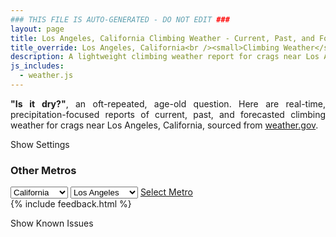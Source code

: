 ```yaml
---
### THIS FILE IS AUTO-GENERATED - DO NOT EDIT ###
layout: page
title: Los Angeles, California Climbing Weather - Current, Past, and Forecasted Report
title_override: Los Angeles, California<br /><small>Climbing Weather</small>
description: A lightweight climbing weather report for crags near Los Angeles, California. Optimized for slow internet connections.
js_includes:
  - weather.js
---
```


<section class="measure center lh-copy f5-ns f6 ph2 mv4" style="text-align: justify;">
<strong>"Is it dry?"</strong>, an oft-repeated, age-old question. Here are real-time,
precipitation-focused reports of current, past, and forecasted climbing weather for crags near Los Angeles, California, sourced
from <a class="no-underline fancy-link relative light-red" target="_blank" href="https://www.weather.gov/documentation/services-web-api">weather.gov</a>.
</section>

<p id="settings-toggle" class="mw5 b center tc hover-light-red black-70 pointer">Show Settings</p>
<section id="settings" class="overflow-hidden" style="display:none;">
    <div class="mv2 ph2 center">
        <div id="menu" class="fn fl-ns w-50-l w-100 pv2 pr4-l">
            <div class="f7 tc b">Select Defaults:</div>
        </div>
        <div class="fn f6 tc fl-ns w-50-l w-100 pv2">
            <span class="f7 b">Instructions:</span>
            <p class="measure lh-copy center"><strong>Show/hide crags</strong> by clicking on their name to the left; green mean shown and gray means hidden.</p>
            <hr class="mw5 p0 mv2 o-60 b0 bt b--light-red light-red bg-light-red">
            <p class="measure lh-copy center"><strong>Show/hide hourly forecasts</strong> by clicking the desired day.</p>
            <hr class="mw5 p0 mv2 o-60 b0 bt b--light-red light-red bg-light-red">
            <p class="measure lh-copy center"><strong>Current and Past conditions</strong> are measured by the nearest weather station. <strong>Forecast conditions</strong> are calculated and polled separately.</p>
            <hr class="mw5 p0 mv2 o-60 b0 bt b--light-red light-red bg-light-red">
            <p class="measure lh-copy center"><strong>Having issues?</strong> Try <a id="clear-cache" class="no-underline relative fancy-link light-red hover-light-red" href="#">clearing the local cache</a>.</p>
        </div>
    </div>
      <hr class="cb mw5 p0 mb3 o-70 b0 bt b--light-red light-red bg-light-red">
    <section class="mh5-ns mh2 pa3 ba b--moon-gray br2 bg-near-white">
      <h3 class="mt2">Submit a New Area</h3>
      <form class="black-80" name="new-crag" data-netlify="true">
          <label for="mp-url" class="f6 b db mb2">Mountain Project Area URL</label>
          <input id="metro" name="metro" type="hidden" value="Los Angeles, California">
          <input id="mp-url" name="mp-url" class="input-reset ba b--moon-gray pa2 mb2 db w-100" placeholder="https://www.mountainproject.com/area/105833381/yosemite-national-park" type="text">
        <div class="mt3"><input class="b ph3 pv2 input-reset ba b--black bg-white grow pointer f6" type="submit" value="Submit"></div>
      </form>
    </section>
</section>
<section id="weather" data-metro data-crag="los-angeles-california" class="mv4-ns mv3 ph2 center"></section>
<script>
  var weekly_PSR_12_103 = {"updated":"2023-01-16T07:59:37+00:00","units":"us","forecastGenerator":"BaselineForecastGenerator","generatedAt":"2023-01-16T08:36:05+00:00","updateTime":"2023-01-16T07:59:37+00:00","validTimes":"2023-01-16T01:00:00+00:00/P8D","elevation":{"unitCode":"wmoUnit:m","value":1279.8552},"periods":[{"number":1,"name":"Overnight","startTime":"2023-01-16T00:00:00-08:00","endTime":"2023-01-16T06:00:00-08:00","isDaytime":false,"temperature":35,"temperatureUnit":"F","temperatureTrend":"rising","windSpeed":"15 to 20 mph","windDirection":"SSW","icon":"https://api.weather.gov/icons/land/night/rain_showers,70?size=medium","shortForecast":"Rain Showers Likely","detailedForecast":"Rain showers likely. Mostly cloudy. Low around 35, with temperatures rising to around 39 overnight. South southwest wind 15 to 20 mph, with gusts as high as 40 mph. Chance of precipitation is 70%. New rainfall amounts between a quarter and half of an inch possible."},{"number":2,"name":"M.L. King Jr. Day","startTime":"2023-01-16T06:00:00-08:00","endTime":"2023-01-16T18:00:00-08:00","isDaytime":true,"temperature":51,"temperatureUnit":"F","temperatureTrend":"falling","windSpeed":"20 to 30 mph","windDirection":"SW","icon":"https://api.weather.gov/icons/land/day/rain_showers,50/wind_sct?size=medium","shortForecast":"Chance Rain Showers then Mostly Sunny","detailedForecast":"A chance of rain showers before 8am. Mostly sunny. High near 51, with temperatures falling to around 43 in the afternoon. Southwest wind 20 to 30 mph, with gusts as high as 50 mph. Chance of precipitation is 50%. New rainfall amounts between a tenth and quarter of an inch possible."},{"number":3,"name":"Monday Night","startTime":"2023-01-16T18:00:00-08:00","endTime":"2023-01-17T06:00:00-08:00","isDaytime":false,"temperature":29,"temperatureUnit":"F","temperatureTrend":"rising","windSpeed":"15 to 25 mph","windDirection":"WSW","icon":"https://api.weather.gov/icons/land/night/snow,20/wind_few?size=medium","shortForecast":"Slight Chance Rain And Snow Showers then Mostly Clear","detailedForecast":"A slight chance of rain and snow showers between 10pm and 11pm. Mostly clear. Low around 29, with temperatures rising to around 31 overnight. West southwest wind 15 to 25 mph, with gusts as high as 45 mph. Chance of precipitation is 20%."},{"number":4,"name":"Tuesday","startTime":"2023-01-17T06:00:00-08:00","endTime":"2023-01-17T18:00:00-08:00","isDaytime":true,"temperature":46,"temperatureUnit":"F","temperatureTrend":null,"windSpeed":"10 to 15 mph","windDirection":"W","icon":"https://api.weather.gov/icons/land/day/few?size=medium","shortForecast":"Sunny","detailedForecast":"Sunny, with a high near 46. West wind 10 to 15 mph, with gusts as high as 25 mph."},{"number":5,"name":"Tuesday Night","startTime":"2023-01-17T18:00:00-08:00","endTime":"2023-01-18T06:00:00-08:00","isDaytime":false,"temperature":27,"temperatureUnit":"F","temperatureTrend":null,"windSpeed":"5 to 10 mph","windDirection":"W","icon":"https://api.weather.gov/icons/land/night/skc?size=medium","shortForecast":"Clear","detailedForecast":"Clear, with a low around 27. West wind 5 to 10 mph."},{"number":6,"name":"Wednesday","startTime":"2023-01-18T06:00:00-08:00","endTime":"2023-01-18T18:00:00-08:00","isDaytime":true,"temperature":49,"temperatureUnit":"F","temperatureTrend":null,"windSpeed":"5 to 10 mph","windDirection":"NW","icon":"https://api.weather.gov/icons/land/day/few?size=medium","shortForecast":"Sunny","detailedForecast":"Sunny, with a high near 49. Northwest wind 5 to 10 mph, with gusts as high as 20 mph."},{"number":7,"name":"Wednesday Night","startTime":"2023-01-18T18:00:00-08:00","endTime":"2023-01-19T06:00:00-08:00","isDaytime":false,"temperature":28,"temperatureUnit":"F","temperatureTrend":null,"windSpeed":"5 mph","windDirection":"WSW","icon":"https://api.weather.gov/icons/land/night/sct?size=medium","shortForecast":"Partly Cloudy","detailedForecast":"Partly cloudy, with a low around 28. West southwest wind around 5 mph."},{"number":8,"name":"Thursday","startTime":"2023-01-19T06:00:00-08:00","endTime":"2023-01-19T18:00:00-08:00","isDaytime":true,"temperature":47,"temperatureUnit":"F","temperatureTrend":null,"windSpeed":"5 to 10 mph","windDirection":"W","icon":"https://api.weather.gov/icons/land/day/sct?size=medium","shortForecast":"Mostly Sunny","detailedForecast":"Mostly sunny, with a high near 47. West wind 5 to 10 mph."},{"number":9,"name":"Thursday Night","startTime":"2023-01-19T18:00:00-08:00","endTime":"2023-01-20T06:00:00-08:00","isDaytime":false,"temperature":27,"temperatureUnit":"F","temperatureTrend":null,"windSpeed":"10 mph","windDirection":"NW","icon":"https://api.weather.gov/icons/land/night/few?size=medium","shortForecast":"Mostly Clear","detailedForecast":"Mostly clear, with a low around 27. Northwest wind around 10 mph, with gusts as high as 20 mph."},{"number":10,"name":"Friday","startTime":"2023-01-20T06:00:00-08:00","endTime":"2023-01-20T18:00:00-08:00","isDaytime":true,"temperature":45,"temperatureUnit":"F","temperatureTrend":null,"windSpeed":"10 to 15 mph","windDirection":"NNW","icon":"https://api.weather.gov/icons/land/day/skc?size=medium","shortForecast":"Sunny","detailedForecast":"Sunny, with a high near 45. North northwest wind 10 to 15 mph, with gusts as high as 30 mph."},{"number":11,"name":"Friday Night","startTime":"2023-01-20T18:00:00-08:00","endTime":"2023-01-21T06:00:00-08:00","isDaytime":false,"temperature":28,"temperatureUnit":"F","temperatureTrend":null,"windSpeed":"10 to 15 mph","windDirection":"NNW","icon":"https://api.weather.gov/icons/land/night/skc?size=medium","shortForecast":"Clear","detailedForecast":"Clear, with a low around 28. North northwest wind 10 to 15 mph, with gusts as high as 25 mph."},{"number":12,"name":"Saturday","startTime":"2023-01-21T06:00:00-08:00","endTime":"2023-01-21T18:00:00-08:00","isDaytime":true,"temperature":47,"temperatureUnit":"F","temperatureTrend":null,"windSpeed":"10 to 15 mph","windDirection":"NNW","icon":"https://api.weather.gov/icons/land/day/skc?size=medium","shortForecast":"Sunny","detailedForecast":"Sunny, with a high near 47. North northwest wind 10 to 15 mph, with gusts as high as 25 mph."},{"number":13,"name":"Saturday Night","startTime":"2023-01-21T18:00:00-08:00","endTime":"2023-01-22T06:00:00-08:00","isDaytime":false,"temperature":28,"temperatureUnit":"F","temperatureTrend":null,"windSpeed":"5 to 10 mph","windDirection":"NNW","icon":"https://api.weather.gov/icons/land/night/skc?size=medium","shortForecast":"Clear","detailedForecast":"Clear, with a low around 28. North northwest wind 5 to 10 mph."},{"number":14,"name":"Sunday","startTime":"2023-01-22T06:00:00-08:00","endTime":"2023-01-22T18:00:00-08:00","isDaytime":true,"temperature":51,"temperatureUnit":"F","temperatureTrend":null,"windSpeed":"5 to 10 mph","windDirection":"NW","icon":"https://api.weather.gov/icons/land/day/few?size=medium","shortForecast":"Sunny","detailedForecast":"Sunny, with a high near 51. Northwest wind 5 to 10 mph, with gusts as high as 20 mph."}]}
  var hourly_PSR_12_103 = {"@context":["https://geojson.org/geojson-ld/geojson-context.jsonld",{"@version":"1.1","wx":"https://api.weather.gov/ontology#","geo":"http://www.opengis.net/ont/geosparql#","unit":"http://codes.wmo.int/common/unit/","@vocab":"https://api.weather.gov/ontology#"}],"type":"Feature","geometry":{"type":"Polygon","coordinates":[[[-116.1861115,34.0271758],[-116.1818802,34.0049128],[-116.155059,34.008412899999996],[-116.1592852,34.0306764],[-116.1861115,34.0271758]]]},"properties":{"updated":"2023-01-16T07:59:37+00:00","units":"us","forecastGenerator":"HourlyForecastGenerator","generatedAt":"2023-01-16T08:36:06+00:00","updateTime":"2023-01-16T07:59:37+00:00","validTimes":"2023-01-16T01:00:00+00:00/P8D","elevation":{"unitCode":"wmoUnit:m","value":1279.8552},"periods":[{"number":1,"name":"","startTime":"2023-01-16T00:00:00-08:00","endTime":"2023-01-16T01:00:00-08:00","isDaytime":false,"temperature":38,"temperatureUnit":"F","temperatureTrend":null,"windSpeed":"15 mph","windDirection":"SW","icon":"https://api.weather.gov/icons/land/night/rain_showers,40?size=small","shortForecast":"Chance Rain Showers","detailedForecast":""},{"number":2,"name":"","startTime":"2023-01-16T01:00:00-08:00","endTime":"2023-01-16T02:00:00-08:00","isDaytime":false,"temperature":38,"temperatureUnit":"F","temperatureTrend":null,"windSpeed":"15 mph","windDirection":"SSW","icon":"https://api.weather.gov/icons/land/night/rain_showers,50?size=small","shortForecast":"Chance Rain Showers","detailedForecast":""},{"number":3,"name":"","startTime":"2023-01-16T02:00:00-08:00","endTime":"2023-01-16T03:00:00-08:00","isDaytime":false,"temperature":38,"temperatureUnit":"F","temperatureTrend":null,"windSpeed":"15 mph","windDirection":"SSW","icon":"https://api.weather.gov/icons/land/night/rain_showers,70?size=small","shortForecast":"Rain Showers Likely","detailedForecast":""},{"number":4,"name":"","startTime":"2023-01-16T03:00:00-08:00","endTime":"2023-01-16T04:00:00-08:00","isDaytime":false,"temperature":36,"temperatureUnit":"F","temperatureTrend":null,"windSpeed":"15 mph","windDirection":"SSW","icon":"https://api.weather.gov/icons/land/night/rain_showers,70?size=small","shortForecast":"Rain Showers Likely","detailedForecast":""},{"number":5,"name":"","startTime":"2023-01-16T04:00:00-08:00","endTime":"2023-01-16T05:00:00-08:00","isDaytime":false,"temperature":38,"temperatureUnit":"F","temperatureTrend":null,"windSpeed":"20 mph","windDirection":"SSW","icon":"https://api.weather.gov/icons/land/night/rain_showers,70?size=small","shortForecast":"Rain Showers Likely","detailedForecast":""},{"number":6,"name":"","startTime":"2023-01-16T05:00:00-08:00","endTime":"2023-01-16T06:00:00-08:00","isDaytime":false,"temperature":39,"temperatureUnit":"F","temperatureTrend":null,"windSpeed":"20 mph","windDirection":"SSW","icon":"https://api.weather.gov/icons/land/night/rain_showers,60?size=small","shortForecast":"Rain Showers Likely","detailedForecast":""},{"number":7,"name":"","startTime":"2023-01-16T06:00:00-08:00","endTime":"2023-01-16T07:00:00-08:00","isDaytime":true,"temperature":38,"temperatureUnit":"F","temperatureTrend":null,"windSpeed":"20 mph","windDirection":"SSW","icon":"https://api.weather.gov/icons/land/day/rain_showers,50?size=small","shortForecast":"Chance Rain Showers","detailedForecast":""},{"number":8,"name":"","startTime":"2023-01-16T07:00:00-08:00","endTime":"2023-01-16T08:00:00-08:00","isDaytime":true,"temperature":41,"temperatureUnit":"F","temperatureTrend":null,"windSpeed":"25 mph","windDirection":"SSW","icon":"https://api.weather.gov/icons/land/day/rain_showers,30?size=small","shortForecast":"Chance Rain Showers","detailedForecast":""},{"number":9,"name":"","startTime":"2023-01-16T08:00:00-08:00","endTime":"2023-01-16T09:00:00-08:00","isDaytime":true,"temperature":43,"temperatureUnit":"F","temperatureTrend":null,"windSpeed":"25 mph","windDirection":"SSW","icon":"https://api.weather.gov/icons/land/day/wind_bkn?size=small","shortForecast":"Partly Sunny","detailedForecast":""},{"number":10,"name":"","startTime":"2023-01-16T09:00:00-08:00","endTime":"2023-01-16T10:00:00-08:00","isDaytime":true,"temperature":46,"temperatureUnit":"F","temperatureTrend":null,"windSpeed":"30 mph","windDirection":"SW","icon":"https://api.weather.gov/icons/land/day/wind_sct?size=small","shortForecast":"Mostly Sunny","detailedForecast":""},{"number":11,"name":"","startTime":"2023-01-16T10:00:00-08:00","endTime":"2023-01-16T11:00:00-08:00","isDaytime":true,"temperature":47,"temperatureUnit":"F","temperatureTrend":null,"windSpeed":"30 mph","windDirection":"SW","icon":"https://api.weather.gov/icons/land/day/wind_sct?size=small","shortForecast":"Mostly Sunny","detailedForecast":""},{"number":12,"name":"","startTime":"2023-01-16T11:00:00-08:00","endTime":"2023-01-16T12:00:00-08:00","isDaytime":true,"temperature":49,"temperatureUnit":"F","temperatureTrend":null,"windSpeed":"30 mph","windDirection":"SW","icon":"https://api.weather.gov/icons/land/day/wind_few?size=small","shortForecast":"Sunny","detailedForecast":""},{"number":13,"name":"","startTime":"2023-01-16T12:00:00-08:00","endTime":"2023-01-16T13:00:00-08:00","isDaytime":true,"temperature":49,"temperatureUnit":"F","temperatureTrend":null,"windSpeed":"30 mph","windDirection":"SW","icon":"https://api.weather.gov/icons/land/day/wind_few?size=small","shortForecast":"Sunny","detailedForecast":""},{"number":14,"name":"","startTime":"2023-01-16T13:00:00-08:00","endTime":"2023-01-16T14:00:00-08:00","isDaytime":true,"temperature":49,"temperatureUnit":"F","temperatureTrend":null,"windSpeed":"30 mph","windDirection":"SW","icon":"https://api.weather.gov/icons/land/day/wind_few?size=small","shortForecast":"Sunny","detailedForecast":""},{"number":15,"name":"","startTime":"2023-01-16T14:00:00-08:00","endTime":"2023-01-16T15:00:00-08:00","isDaytime":true,"temperature":50,"temperatureUnit":"F","temperatureTrend":null,"windSpeed":"30 mph","windDirection":"SW","icon":"https://api.weather.gov/icons/land/day/wind_few?size=small","shortForecast":"Sunny","detailedForecast":""},{"number":16,"name":"","startTime":"2023-01-16T15:00:00-08:00","endTime":"2023-01-16T16:00:00-08:00","isDaytime":true,"temperature":47,"temperatureUnit":"F","temperatureTrend":null,"windSpeed":"30 mph","windDirection":"WSW","icon":"https://api.weather.gov/icons/land/day/wind_few?size=small","shortForecast":"Sunny","detailedForecast":""},{"number":17,"name":"","startTime":"2023-01-16T16:00:00-08:00","endTime":"2023-01-16T17:00:00-08:00","isDaytime":true,"temperature":45,"temperatureUnit":"F","temperatureTrend":null,"windSpeed":"25 mph","windDirection":"WSW","icon":"https://api.weather.gov/icons/land/day/wind_few?size=small","shortForecast":"Sunny","detailedForecast":""},{"number":18,"name":"","startTime":"2023-01-16T17:00:00-08:00","endTime":"2023-01-16T18:00:00-08:00","isDaytime":true,"temperature":43,"temperatureUnit":"F","temperatureTrend":null,"windSpeed":"25 mph","windDirection":"WSW","icon":"https://api.weather.gov/icons/land/day/wind_few?size=small","shortForecast":"Sunny","detailedForecast":""},{"number":19,"name":"","startTime":"2023-01-16T18:00:00-08:00","endTime":"2023-01-16T19:00:00-08:00","isDaytime":false,"temperature":41,"temperatureUnit":"F","temperatureTrend":null,"windSpeed":"25 mph","windDirection":"WSW","icon":"https://api.weather.gov/icons/land/night/wind_few?size=small","shortForecast":"Mostly Clear","detailedForecast":""},{"number":20,"name":"","startTime":"2023-01-16T19:00:00-08:00","endTime":"2023-01-16T20:00:00-08:00","isDaytime":false,"temperature":39,"temperatureUnit":"F","temperatureTrend":null,"windSpeed":"25 mph","windDirection":"WSW","icon":"https://api.weather.gov/icons/land/night/wind_few?size=small","shortForecast":"Mostly Clear","detailedForecast":""},{"number":21,"name":"","startTime":"2023-01-16T20:00:00-08:00","endTime":"2023-01-16T21:00:00-08:00","isDaytime":false,"temperature":37,"temperatureUnit":"F","temperatureTrend":null,"windSpeed":"25 mph","windDirection":"W","icon":"https://api.weather.gov/icons/land/night/wind_few?size=small","shortForecast":"Mostly Clear","detailedForecast":""},{"number":22,"name":"","startTime":"2023-01-16T21:00:00-08:00","endTime":"2023-01-16T22:00:00-08:00","isDaytime":false,"temperature":36,"temperatureUnit":"F","temperatureTrend":null,"windSpeed":"25 mph","windDirection":"WSW","icon":"https://api.weather.gov/icons/land/night/wind_few?size=small","shortForecast":"Mostly Clear","detailedForecast":""},{"number":23,"name":"","startTime":"2023-01-16T22:00:00-08:00","endTime":"2023-01-16T23:00:00-08:00","isDaytime":false,"temperature":37,"temperatureUnit":"F","temperatureTrend":null,"windSpeed":"25 mph","windDirection":"WSW","icon":"https://api.weather.gov/icons/land/night/snow?size=small","shortForecast":"Slight Chance Rain And Snow Showers","detailedForecast":""},{"number":24,"name":"","startTime":"2023-01-16T23:00:00-08:00","endTime":"2023-01-17T00:00:00-08:00","isDaytime":false,"temperature":35,"temperatureUnit":"F","temperatureTrend":null,"windSpeed":"25 mph","windDirection":"W","icon":"https://api.weather.gov/icons/land/night/wind_few?size=small","shortForecast":"Mostly Clear","detailedForecast":""},{"number":25,"name":"","startTime":"2023-01-17T00:00:00-08:00","endTime":"2023-01-17T01:00:00-08:00","isDaytime":false,"temperature":34,"temperatureUnit":"F","temperatureTrend":null,"windSpeed":"25 mph","windDirection":"W","icon":"https://api.weather.gov/icons/land/night/wind_few?size=small","shortForecast":"Mostly Clear","detailedForecast":""},{"number":26,"name":"","startTime":"2023-01-17T01:00:00-08:00","endTime":"2023-01-17T02:00:00-08:00","isDaytime":false,"temperature":34,"temperatureUnit":"F","temperatureTrend":null,"windSpeed":"25 mph","windDirection":"W","icon":"https://api.weather.gov/icons/land/night/wind_few?size=small","shortForecast":"Mostly Clear","detailedForecast":""},{"number":27,"name":"","startTime":"2023-01-17T02:00:00-08:00","endTime":"2023-01-17T03:00:00-08:00","isDaytime":false,"temperature":33,"temperatureUnit":"F","temperatureTrend":null,"windSpeed":"20 mph","windDirection":"WSW","icon":"https://api.weather.gov/icons/land/night/few?size=small","shortForecast":"Mostly Clear","detailedForecast":""},{"number":28,"name":"","startTime":"2023-01-17T03:00:00-08:00","endTime":"2023-01-17T04:00:00-08:00","isDaytime":false,"temperature":31,"temperatureUnit":"F","temperatureTrend":null,"windSpeed":"20 mph","windDirection":"W","icon":"https://api.weather.gov/icons/land/night/few?size=small","shortForecast":"Mostly Clear","detailedForecast":""},{"number":29,"name":"","startTime":"2023-01-17T04:00:00-08:00","endTime":"2023-01-17T05:00:00-08:00","isDaytime":false,"temperature":31,"temperatureUnit":"F","temperatureTrend":null,"windSpeed":"20 mph","windDirection":"W","icon":"https://api.weather.gov/icons/land/night/few?size=small","shortForecast":"Mostly Clear","detailedForecast":""},{"number":30,"name":"","startTime":"2023-01-17T05:00:00-08:00","endTime":"2023-01-17T06:00:00-08:00","isDaytime":false,"temperature":31,"temperatureUnit":"F","temperatureTrend":null,"windSpeed":"15 mph","windDirection":"W","icon":"https://api.weather.gov/icons/land/night/few?size=small","shortForecast":"Mostly Clear","detailedForecast":""},{"number":31,"name":"","startTime":"2023-01-17T06:00:00-08:00","endTime":"2023-01-17T07:00:00-08:00","isDaytime":true,"temperature":29,"temperatureUnit":"F","temperatureTrend":null,"windSpeed":"15 mph","windDirection":"W","icon":"https://api.weather.gov/icons/land/day/few?size=small","shortForecast":"Sunny","detailedForecast":""},{"number":32,"name":"","startTime":"2023-01-17T07:00:00-08:00","endTime":"2023-01-17T08:00:00-08:00","isDaytime":true,"temperature":31,"temperatureUnit":"F","temperatureTrend":null,"windSpeed":"15 mph","windDirection":"W","icon":"https://api.weather.gov/icons/land/day/few?size=small","shortForecast":"Sunny","detailedForecast":""},{"number":33,"name":"","startTime":"2023-01-17T08:00:00-08:00","endTime":"2023-01-17T09:00:00-08:00","isDaytime":true,"temperature":35,"temperatureUnit":"F","temperatureTrend":null,"windSpeed":"15 mph","windDirection":"W","icon":"https://api.weather.gov/icons/land/day/skc?size=small","shortForecast":"Sunny","detailedForecast":""},{"number":34,"name":"","startTime":"2023-01-17T09:00:00-08:00","endTime":"2023-01-17T10:00:00-08:00","isDaytime":true,"temperature":39,"temperatureUnit":"F","temperatureTrend":null,"windSpeed":"15 mph","windDirection":"W","icon":"https://api.weather.gov/icons/land/day/skc?size=small","shortForecast":"Sunny","detailedForecast":""},{"number":35,"name":"","startTime":"2023-01-17T10:00:00-08:00","endTime":"2023-01-17T11:00:00-08:00","isDaytime":true,"temperature":43,"temperatureUnit":"F","temperatureTrend":null,"windSpeed":"15 mph","windDirection":"W","icon":"https://api.weather.gov/icons/land/day/few?size=small","shortForecast":"Sunny","detailedForecast":""},{"number":36,"name":"","startTime":"2023-01-17T11:00:00-08:00","endTime":"2023-01-17T12:00:00-08:00","isDaytime":true,"temperature":45,"temperatureUnit":"F","temperatureTrend":null,"windSpeed":"15 mph","windDirection":"W","icon":"https://api.weather.gov/icons/land/day/few?size=small","shortForecast":"Sunny","detailedForecast":""},{"number":37,"name":"","startTime":"2023-01-17T12:00:00-08:00","endTime":"2023-01-17T13:00:00-08:00","isDaytime":true,"temperature":45,"temperatureUnit":"F","temperatureTrend":null,"windSpeed":"15 mph","windDirection":"W","icon":"https://api.weather.gov/icons/land/day/few?size=small","shortForecast":"Sunny","detailedForecast":""},{"number":38,"name":"","startTime":"2023-01-17T13:00:00-08:00","endTime":"2023-01-17T14:00:00-08:00","isDaytime":true,"temperature":45,"temperatureUnit":"F","temperatureTrend":null,"windSpeed":"15 mph","windDirection":"W","icon":"https://api.weather.gov/icons/land/day/few?size=small","shortForecast":"Sunny","detailedForecast":""},{"number":39,"name":"","startTime":"2023-01-17T14:00:00-08:00","endTime":"2023-01-17T15:00:00-08:00","isDaytime":true,"temperature":45,"temperatureUnit":"F","temperatureTrend":null,"windSpeed":"15 mph","windDirection":"W","icon":"https://api.weather.gov/icons/land/day/few?size=small","shortForecast":"Sunny","detailedForecast":""},{"number":40,"name":"","startTime":"2023-01-17T15:00:00-08:00","endTime":"2023-01-17T16:00:00-08:00","isDaytime":true,"temperature":44,"temperatureUnit":"F","temperatureTrend":null,"windSpeed":"15 mph","windDirection":"W","icon":"https://api.weather.gov/icons/land/day/few?size=small","shortForecast":"Sunny","detailedForecast":""},{"number":41,"name":"","startTime":"2023-01-17T16:00:00-08:00","endTime":"2023-01-17T17:00:00-08:00","isDaytime":true,"temperature":42,"temperatureUnit":"F","temperatureTrend":null,"windSpeed":"15 mph","windDirection":"W","icon":"https://api.weather.gov/icons/land/day/few?size=small","shortForecast":"Sunny","detailedForecast":""},{"number":42,"name":"","startTime":"2023-01-17T17:00:00-08:00","endTime":"2023-01-17T18:00:00-08:00","isDaytime":true,"temperature":40,"temperatureUnit":"F","temperatureTrend":null,"windSpeed":"10 mph","windDirection":"W","icon":"https://api.weather.gov/icons/land/day/few?size=small","shortForecast":"Sunny","detailedForecast":""},{"number":43,"name":"","startTime":"2023-01-17T18:00:00-08:00","endTime":"2023-01-17T19:00:00-08:00","isDaytime":false,"temperature":38,"temperatureUnit":"F","temperatureTrend":null,"windSpeed":"10 mph","windDirection":"W","icon":"https://api.weather.gov/icons/land/night/few?size=small","shortForecast":"Mostly Clear","detailedForecast":""},{"number":44,"name":"","startTime":"2023-01-17T19:00:00-08:00","endTime":"2023-01-17T20:00:00-08:00","isDaytime":false,"temperature":36,"temperatureUnit":"F","temperatureTrend":null,"windSpeed":"5 mph","windDirection":"W","icon":"https://api.weather.gov/icons/land/night/few?size=small","shortForecast":"Mostly Clear","detailedForecast":""},{"number":45,"name":"","startTime":"2023-01-17T20:00:00-08:00","endTime":"2023-01-17T21:00:00-08:00","isDaytime":false,"temperature":35,"temperatureUnit":"F","temperatureTrend":null,"windSpeed":"5 mph","windDirection":"W","icon":"https://api.weather.gov/icons/land/night/skc?size=small","shortForecast":"Clear","detailedForecast":""},{"number":46,"name":"","startTime":"2023-01-17T21:00:00-08:00","endTime":"2023-01-17T22:00:00-08:00","isDaytime":false,"temperature":34,"temperatureUnit":"F","temperatureTrend":null,"windSpeed":"5 mph","windDirection":"W","icon":"https://api.weather.gov/icons/land/night/skc?size=small","shortForecast":"Clear","detailedForecast":""},{"number":47,"name":"","startTime":"2023-01-17T22:00:00-08:00","endTime":"2023-01-17T23:00:00-08:00","isDaytime":false,"temperature":34,"temperatureUnit":"F","temperatureTrend":null,"windSpeed":"5 mph","windDirection":"W","icon":"https://api.weather.gov/icons/land/night/skc?size=small","shortForecast":"Clear","detailedForecast":""},{"number":48,"name":"","startTime":"2023-01-17T23:00:00-08:00","endTime":"2023-01-18T00:00:00-08:00","isDaytime":false,"temperature":33,"temperatureUnit":"F","temperatureTrend":null,"windSpeed":"5 mph","windDirection":"W","icon":"https://api.weather.gov/icons/land/night/skc?size=small","shortForecast":"Clear","detailedForecast":""},{"number":49,"name":"","startTime":"2023-01-18T00:00:00-08:00","endTime":"2023-01-18T01:00:00-08:00","isDaytime":false,"temperature":33,"temperatureUnit":"F","temperatureTrend":null,"windSpeed":"10 mph","windDirection":"WNW","icon":"https://api.weather.gov/icons/land/night/skc?size=small","shortForecast":"Clear","detailedForecast":""},{"number":50,"name":"","startTime":"2023-01-18T01:00:00-08:00","endTime":"2023-01-18T02:00:00-08:00","isDaytime":false,"temperature":32,"temperatureUnit":"F","temperatureTrend":null,"windSpeed":"10 mph","windDirection":"WNW","icon":"https://api.weather.gov/icons/land/night/skc?size=small","shortForecast":"Clear","detailedForecast":""},{"number":51,"name":"","startTime":"2023-01-18T02:00:00-08:00","endTime":"2023-01-18T03:00:00-08:00","isDaytime":false,"temperature":31,"temperatureUnit":"F","temperatureTrend":null,"windSpeed":"10 mph","windDirection":"WNW","icon":"https://api.weather.gov/icons/land/night/skc?size=small","shortForecast":"Clear","detailedForecast":""},{"number":52,"name":"","startTime":"2023-01-18T03:00:00-08:00","endTime":"2023-01-18T04:00:00-08:00","isDaytime":false,"temperature":31,"temperatureUnit":"F","temperatureTrend":null,"windSpeed":"5 mph","windDirection":"WNW","icon":"https://api.weather.gov/icons/land/night/skc?size=small","shortForecast":"Clear","detailedForecast":""},{"number":53,"name":"","startTime":"2023-01-18T04:00:00-08:00","endTime":"2023-01-18T05:00:00-08:00","isDaytime":false,"temperature":30,"temperatureUnit":"F","temperatureTrend":null,"windSpeed":"5 mph","windDirection":"WNW","icon":"https://api.weather.gov/icons/land/night/skc?size=small","shortForecast":"Clear","detailedForecast":""},{"number":54,"name":"","startTime":"2023-01-18T05:00:00-08:00","endTime":"2023-01-18T06:00:00-08:00","isDaytime":false,"temperature":29,"temperatureUnit":"F","temperatureTrend":null,"windSpeed":"5 mph","windDirection":"WNW","icon":"https://api.weather.gov/icons/land/night/skc?size=small","shortForecast":"Clear","detailedForecast":""},{"number":55,"name":"","startTime":"2023-01-18T06:00:00-08:00","endTime":"2023-01-18T07:00:00-08:00","isDaytime":true,"temperature":28,"temperatureUnit":"F","temperatureTrend":null,"windSpeed":"5 mph","windDirection":"NW","icon":"https://api.weather.gov/icons/land/day/skc?size=small","shortForecast":"Sunny","detailedForecast":""},{"number":56,"name":"","startTime":"2023-01-18T07:00:00-08:00","endTime":"2023-01-18T08:00:00-08:00","isDaytime":true,"temperature":28,"temperatureUnit":"F","temperatureTrend":null,"windSpeed":"5 mph","windDirection":"NW","icon":"https://api.weather.gov/icons/land/day/skc?size=small","shortForecast":"Sunny","detailedForecast":""},{"number":57,"name":"","startTime":"2023-01-18T08:00:00-08:00","endTime":"2023-01-18T09:00:00-08:00","isDaytime":true,"temperature":33,"temperatureUnit":"F","temperatureTrend":null,"windSpeed":"10 mph","windDirection":"NW","icon":"https://api.weather.gov/icons/land/day/skc?size=small","shortForecast":"Sunny","detailedForecast":""},{"number":58,"name":"","startTime":"2023-01-18T09:00:00-08:00","endTime":"2023-01-18T10:00:00-08:00","isDaytime":true,"temperature":39,"temperatureUnit":"F","temperatureTrend":null,"windSpeed":"10 mph","windDirection":"NW","icon":"https://api.weather.gov/icons/land/day/skc?size=small","shortForecast":"Sunny","detailedForecast":""},{"number":59,"name":"","startTime":"2023-01-18T10:00:00-08:00","endTime":"2023-01-18T11:00:00-08:00","isDaytime":true,"temperature":45,"temperatureUnit":"F","temperatureTrend":null,"windSpeed":"10 mph","windDirection":"NW","icon":"https://api.weather.gov/icons/land/day/skc?size=small","shortForecast":"Sunny","detailedForecast":""},{"number":60,"name":"","startTime":"2023-01-18T11:00:00-08:00","endTime":"2023-01-18T12:00:00-08:00","isDaytime":true,"temperature":47,"temperatureUnit":"F","temperatureTrend":null,"windSpeed":"10 mph","windDirection":"NW","icon":"https://api.weather.gov/icons/land/day/skc?size=small","shortForecast":"Sunny","detailedForecast":""},{"number":61,"name":"","startTime":"2023-01-18T12:00:00-08:00","endTime":"2023-01-18T13:00:00-08:00","isDaytime":true,"temperature":49,"temperatureUnit":"F","temperatureTrend":null,"windSpeed":"10 mph","windDirection":"NNW","icon":"https://api.weather.gov/icons/land/day/skc?size=small","shortForecast":"Sunny","detailedForecast":""},{"number":62,"name":"","startTime":"2023-01-18T13:00:00-08:00","endTime":"2023-01-18T14:00:00-08:00","isDaytime":true,"temperature":49,"temperatureUnit":"F","temperatureTrend":null,"windSpeed":"10 mph","windDirection":"NNW","icon":"https://api.weather.gov/icons/land/day/skc?size=small","shortForecast":"Sunny","detailedForecast":""},{"number":63,"name":"","startTime":"2023-01-18T14:00:00-08:00","endTime":"2023-01-18T15:00:00-08:00","isDaytime":true,"temperature":48,"temperatureUnit":"F","temperatureTrend":null,"windSpeed":"5 mph","windDirection":"NNW","icon":"https://api.weather.gov/icons/land/day/few?size=small","shortForecast":"Sunny","detailedForecast":""},{"number":64,"name":"","startTime":"2023-01-18T15:00:00-08:00","endTime":"2023-01-18T16:00:00-08:00","isDaytime":true,"temperature":47,"temperatureUnit":"F","temperatureTrend":null,"windSpeed":"5 mph","windDirection":"NW","icon":"https://api.weather.gov/icons/land/day/few?size=small","shortForecast":"Sunny","detailedForecast":""},{"number":65,"name":"","startTime":"2023-01-18T16:00:00-08:00","endTime":"2023-01-18T17:00:00-08:00","isDaytime":true,"temperature":45,"temperatureUnit":"F","temperatureTrend":null,"windSpeed":"5 mph","windDirection":"NW","icon":"https://api.weather.gov/icons/land/day/few?size=small","shortForecast":"Sunny","detailedForecast":""},{"number":66,"name":"","startTime":"2023-01-18T17:00:00-08:00","endTime":"2023-01-18T18:00:00-08:00","isDaytime":true,"temperature":42,"temperatureUnit":"F","temperatureTrend":null,"windSpeed":"5 mph","windDirection":"WNW","icon":"https://api.weather.gov/icons/land/day/sct?size=small","shortForecast":"Mostly Sunny","detailedForecast":""},{"number":67,"name":"","startTime":"2023-01-18T18:00:00-08:00","endTime":"2023-01-18T19:00:00-08:00","isDaytime":false,"temperature":39,"temperatureUnit":"F","temperatureTrend":null,"windSpeed":"5 mph","windDirection":"W","icon":"https://api.weather.gov/icons/land/night/sct?size=small","shortForecast":"Partly Cloudy","detailedForecast":""},{"number":68,"name":"","startTime":"2023-01-18T19:00:00-08:00","endTime":"2023-01-18T20:00:00-08:00","isDaytime":false,"temperature":37,"temperatureUnit":"F","temperatureTrend":null,"windSpeed":"5 mph","windDirection":"WSW","icon":"https://api.weather.gov/icons/land/night/sct?size=small","shortForecast":"Partly Cloudy","detailedForecast":""},{"number":69,"name":"","startTime":"2023-01-18T20:00:00-08:00","endTime":"2023-01-18T21:00:00-08:00","isDaytime":false,"temperature":36,"temperatureUnit":"F","temperatureTrend":null,"windSpeed":"5 mph","windDirection":"WSW","icon":"https://api.weather.gov/icons/land/night/sct?size=small","shortForecast":"Partly Cloudy","detailedForecast":""},{"number":70,"name":"","startTime":"2023-01-18T21:00:00-08:00","endTime":"2023-01-18T22:00:00-08:00","isDaytime":false,"temperature":35,"temperatureUnit":"F","temperatureTrend":null,"windSpeed":"5 mph","windDirection":"WSW","icon":"https://api.weather.gov/icons/land/night/sct?size=small","shortForecast":"Partly Cloudy","detailedForecast":""},{"number":71,"name":"","startTime":"2023-01-18T22:00:00-08:00","endTime":"2023-01-18T23:00:00-08:00","isDaytime":false,"temperature":35,"temperatureUnit":"F","temperatureTrend":null,"windSpeed":"5 mph","windDirection":"WSW","icon":"https://api.weather.gov/icons/land/night/sct?size=small","shortForecast":"Partly Cloudy","detailedForecast":""},{"number":72,"name":"","startTime":"2023-01-18T23:00:00-08:00","endTime":"2023-01-19T00:00:00-08:00","isDaytime":false,"temperature":34,"temperatureUnit":"F","temperatureTrend":null,"windSpeed":"5 mph","windDirection":"WSW","icon":"https://api.weather.gov/icons/land/night/sct?size=small","shortForecast":"Partly Cloudy","detailedForecast":""},{"number":73,"name":"","startTime":"2023-01-19T00:00:00-08:00","endTime":"2023-01-19T01:00:00-08:00","isDaytime":false,"temperature":34,"temperatureUnit":"F","temperatureTrend":null,"windSpeed":"5 mph","windDirection":"WSW","icon":"https://api.weather.gov/icons/land/night/few?size=small","shortForecast":"Mostly Clear","detailedForecast":""},{"number":74,"name":"","startTime":"2023-01-19T01:00:00-08:00","endTime":"2023-01-19T02:00:00-08:00","isDaytime":false,"temperature":33,"temperatureUnit":"F","temperatureTrend":null,"windSpeed":"5 mph","windDirection":"WSW","icon":"https://api.weather.gov/icons/land/night/few?size=small","shortForecast":"Mostly Clear","detailedForecast":""},{"number":75,"name":"","startTime":"2023-01-19T02:00:00-08:00","endTime":"2023-01-19T03:00:00-08:00","isDaytime":false,"temperature":32,"temperatureUnit":"F","temperatureTrend":null,"windSpeed":"5 mph","windDirection":"WSW","icon":"https://api.weather.gov/icons/land/night/few?size=small","shortForecast":"Mostly Clear","detailedForecast":""},{"number":76,"name":"","startTime":"2023-01-19T03:00:00-08:00","endTime":"2023-01-19T04:00:00-08:00","isDaytime":false,"temperature":31,"temperatureUnit":"F","temperatureTrend":null,"windSpeed":"5 mph","windDirection":"WSW","icon":"https://api.weather.gov/icons/land/night/few?size=small","shortForecast":"Mostly Clear","detailedForecast":""},{"number":77,"name":"","startTime":"2023-01-19T04:00:00-08:00","endTime":"2023-01-19T05:00:00-08:00","isDaytime":false,"temperature":30,"temperatureUnit":"F","temperatureTrend":null,"windSpeed":"5 mph","windDirection":"WSW","icon":"https://api.weather.gov/icons/land/night/few?size=small","shortForecast":"Mostly Clear","detailedForecast":""},{"number":78,"name":"","startTime":"2023-01-19T05:00:00-08:00","endTime":"2023-01-19T06:00:00-08:00","isDaytime":false,"temperature":29,"temperatureUnit":"F","temperatureTrend":null,"windSpeed":"5 mph","windDirection":"WSW","icon":"https://api.weather.gov/icons/land/night/sct?size=small","shortForecast":"Partly Cloudy","detailedForecast":""},{"number":79,"name":"","startTime":"2023-01-19T06:00:00-08:00","endTime":"2023-01-19T07:00:00-08:00","isDaytime":true,"temperature":28,"temperatureUnit":"F","temperatureTrend":null,"windSpeed":"5 mph","windDirection":"WSW","icon":"https://api.weather.gov/icons/land/day/sct?size=small","shortForecast":"Mostly Sunny","detailedForecast":""},{"number":80,"name":"","startTime":"2023-01-19T07:00:00-08:00","endTime":"2023-01-19T08:00:00-08:00","isDaytime":true,"temperature":29,"temperatureUnit":"F","temperatureTrend":null,"windSpeed":"5 mph","windDirection":"SW","icon":"https://api.weather.gov/icons/land/day/sct?size=small","shortForecast":"Mostly Sunny","detailedForecast":""},{"number":81,"name":"","startTime":"2023-01-19T08:00:00-08:00","endTime":"2023-01-19T09:00:00-08:00","isDaytime":true,"temperature":33,"temperatureUnit":"F","temperatureTrend":null,"windSpeed":"5 mph","windDirection":"SW","icon":"https://api.weather.gov/icons/land/day/sct?size=small","shortForecast":"Mostly Sunny","detailedForecast":""},{"number":82,"name":"","startTime":"2023-01-19T09:00:00-08:00","endTime":"2023-01-19T10:00:00-08:00","isDaytime":true,"temperature":39,"temperatureUnit":"F","temperatureTrend":null,"windSpeed":"10 mph","windDirection":"SW","icon":"https://api.weather.gov/icons/land/day/sct?size=small","shortForecast":"Mostly Sunny","detailedForecast":""},{"number":83,"name":"","startTime":"2023-01-19T10:00:00-08:00","endTime":"2023-01-19T11:00:00-08:00","isDaytime":true,"temperature":43,"temperatureUnit":"F","temperatureTrend":null,"windSpeed":"10 mph","windDirection":"SW","icon":"https://api.weather.gov/icons/land/day/few?size=small","shortForecast":"Sunny","detailedForecast":""},{"number":84,"name":"","startTime":"2023-01-19T11:00:00-08:00","endTime":"2023-01-19T12:00:00-08:00","isDaytime":true,"temperature":46,"temperatureUnit":"F","temperatureTrend":null,"windSpeed":"10 mph","windDirection":"WSW","icon":"https://api.weather.gov/icons/land/day/few?size=small","shortForecast":"Sunny","detailedForecast":""},{"number":85,"name":"","startTime":"2023-01-19T12:00:00-08:00","endTime":"2023-01-19T13:00:00-08:00","isDaytime":true,"temperature":47,"temperatureUnit":"F","temperatureTrend":null,"windSpeed":"10 mph","windDirection":"WSW","icon":"https://api.weather.gov/icons/land/day/sct?size=small","shortForecast":"Mostly Sunny","detailedForecast":""},{"number":86,"name":"","startTime":"2023-01-19T13:00:00-08:00","endTime":"2023-01-19T14:00:00-08:00","isDaytime":true,"temperature":46,"temperatureUnit":"F","temperatureTrend":null,"windSpeed":"10 mph","windDirection":"WSW","icon":"https://api.weather.gov/icons/land/day/sct?size=small","shortForecast":"Mostly Sunny","detailedForecast":""},{"number":87,"name":"","startTime":"2023-01-19T14:00:00-08:00","endTime":"2023-01-19T15:00:00-08:00","isDaytime":true,"temperature":46,"temperatureUnit":"F","temperatureTrend":null,"windSpeed":"10 mph","windDirection":"W","icon":"https://api.weather.gov/icons/land/day/sct?size=small","shortForecast":"Mostly Sunny","detailedForecast":""},{"number":88,"name":"","startTime":"2023-01-19T15:00:00-08:00","endTime":"2023-01-19T16:00:00-08:00","isDaytime":true,"temperature":44,"temperatureUnit":"F","temperatureTrend":null,"windSpeed":"10 mph","windDirection":"WNW","icon":"https://api.weather.gov/icons/land/day/sct?size=small","shortForecast":"Mostly Sunny","detailedForecast":""},{"number":89,"name":"","startTime":"2023-01-19T16:00:00-08:00","endTime":"2023-01-19T17:00:00-08:00","isDaytime":true,"temperature":42,"temperatureUnit":"F","temperatureTrend":null,"windSpeed":"10 mph","windDirection":"NW","icon":"https://api.weather.gov/icons/land/day/bkn?size=small","shortForecast":"Partly Sunny","detailedForecast":""},{"number":90,"name":"","startTime":"2023-01-19T17:00:00-08:00","endTime":"2023-01-19T18:00:00-08:00","isDaytime":true,"temperature":40,"temperatureUnit":"F","temperatureTrend":null,"windSpeed":"10 mph","windDirection":"NW","icon":"https://api.weather.gov/icons/land/day/sct?size=small","shortForecast":"Mostly Sunny","detailedForecast":""},{"number":91,"name":"","startTime":"2023-01-19T18:00:00-08:00","endTime":"2023-01-19T19:00:00-08:00","isDaytime":false,"temperature":39,"temperatureUnit":"F","temperatureTrend":null,"windSpeed":"10 mph","windDirection":"NW","icon":"https://api.weather.gov/icons/land/night/sct?size=small","shortForecast":"Partly Cloudy","detailedForecast":""},{"number":92,"name":"","startTime":"2023-01-19T19:00:00-08:00","endTime":"2023-01-19T20:00:00-08:00","isDaytime":false,"temperature":37,"temperatureUnit":"F","temperatureTrend":null,"windSpeed":"10 mph","windDirection":"NW","icon":"https://api.weather.gov/icons/land/night/sct?size=small","shortForecast":"Partly Cloudy","detailedForecast":""},{"number":93,"name":"","startTime":"2023-01-19T20:00:00-08:00","endTime":"2023-01-19T21:00:00-08:00","isDaytime":false,"temperature":36,"temperatureUnit":"F","temperatureTrend":null,"windSpeed":"10 mph","windDirection":"NW","icon":"https://api.weather.gov/icons/land/night/few?size=small","shortForecast":"Mostly Clear","detailedForecast":""},{"number":94,"name":"","startTime":"2023-01-19T21:00:00-08:00","endTime":"2023-01-19T22:00:00-08:00","isDaytime":false,"temperature":35,"temperatureUnit":"F","temperatureTrend":null,"windSpeed":"10 mph","windDirection":"NW","icon":"https://api.weather.gov/icons/land/night/few?size=small","shortForecast":"Mostly Clear","detailedForecast":""},{"number":95,"name":"","startTime":"2023-01-19T22:00:00-08:00","endTime":"2023-01-19T23:00:00-08:00","isDaytime":false,"temperature":34,"temperatureUnit":"F","temperatureTrend":null,"windSpeed":"10 mph","windDirection":"NW","icon":"https://api.weather.gov/icons/land/night/few?size=small","shortForecast":"Mostly Clear","detailedForecast":""},{"number":96,"name":"","startTime":"2023-01-19T23:00:00-08:00","endTime":"2023-01-20T00:00:00-08:00","isDaytime":false,"temperature":34,"temperatureUnit":"F","temperatureTrend":null,"windSpeed":"10 mph","windDirection":"NW","icon":"https://api.weather.gov/icons/land/night/few?size=small","shortForecast":"Mostly Clear","detailedForecast":""},{"number":97,"name":"","startTime":"2023-01-20T00:00:00-08:00","endTime":"2023-01-20T01:00:00-08:00","isDaytime":false,"temperature":33,"temperatureUnit":"F","temperatureTrend":null,"windSpeed":"10 mph","windDirection":"NNW","icon":"https://api.weather.gov/icons/land/night/few?size=small","shortForecast":"Mostly Clear","detailedForecast":""},{"number":98,"name":"","startTime":"2023-01-20T01:00:00-08:00","endTime":"2023-01-20T02:00:00-08:00","isDaytime":false,"temperature":33,"temperatureUnit":"F","temperatureTrend":null,"windSpeed":"10 mph","windDirection":"NNW","icon":"https://api.weather.gov/icons/land/night/skc?size=small","shortForecast":"Clear","detailedForecast":""},{"number":99,"name":"","startTime":"2023-01-20T02:00:00-08:00","endTime":"2023-01-20T03:00:00-08:00","isDaytime":false,"temperature":32,"temperatureUnit":"F","temperatureTrend":null,"windSpeed":"10 mph","windDirection":"NNW","icon":"https://api.weather.gov/icons/land/night/skc?size=small","shortForecast":"Clear","detailedForecast":""},{"number":100,"name":"","startTime":"2023-01-20T03:00:00-08:00","endTime":"2023-01-20T04:00:00-08:00","isDaytime":false,"temperature":31,"temperatureUnit":"F","temperatureTrend":null,"windSpeed":"10 mph","windDirection":"NNW","icon":"https://api.weather.gov/icons/land/night/skc?size=small","shortForecast":"Clear","detailedForecast":""},{"number":101,"name":"","startTime":"2023-01-20T04:00:00-08:00","endTime":"2023-01-20T05:00:00-08:00","isDaytime":false,"temperature":29,"temperatureUnit":"F","temperatureTrend":null,"windSpeed":"10 mph","windDirection":"NNW","icon":"https://api.weather.gov/icons/land/night/skc?size=small","shortForecast":"Clear","detailedForecast":""},{"number":102,"name":"","startTime":"2023-01-20T05:00:00-08:00","endTime":"2023-01-20T06:00:00-08:00","isDaytime":false,"temperature":28,"temperatureUnit":"F","temperatureTrend":null,"windSpeed":"10 mph","windDirection":"NNW","icon":"https://api.weather.gov/icons/land/night/skc?size=small","shortForecast":"Clear","detailedForecast":""},{"number":103,"name":"","startTime":"2023-01-20T06:00:00-08:00","endTime":"2023-01-20T07:00:00-08:00","isDaytime":true,"temperature":27,"temperatureUnit":"F","temperatureTrend":null,"windSpeed":"10 mph","windDirection":"NNW","icon":"https://api.weather.gov/icons/land/day/few?size=small","shortForecast":"Sunny","detailedForecast":""},{"number":104,"name":"","startTime":"2023-01-20T07:00:00-08:00","endTime":"2023-01-20T08:00:00-08:00","isDaytime":true,"temperature":28,"temperatureUnit":"F","temperatureTrend":null,"windSpeed":"10 mph","windDirection":"NNW","icon":"https://api.weather.gov/icons/land/day/few?size=small","shortForecast":"Sunny","detailedForecast":""},{"number":105,"name":"","startTime":"2023-01-20T08:00:00-08:00","endTime":"2023-01-20T09:00:00-08:00","isDaytime":true,"temperature":32,"temperatureUnit":"F","temperatureTrend":null,"windSpeed":"15 mph","windDirection":"NNW","icon":"https://api.weather.gov/icons/land/day/few?size=small","shortForecast":"Sunny","detailedForecast":""},{"number":106,"name":"","startTime":"2023-01-20T09:00:00-08:00","endTime":"2023-01-20T10:00:00-08:00","isDaytime":true,"temperature":38,"temperatureUnit":"F","temperatureTrend":null,"windSpeed":"15 mph","windDirection":"NNW","icon":"https://api.weather.gov/icons/land/day/skc?size=small","shortForecast":"Sunny","detailedForecast":""},{"number":107,"name":"","startTime":"2023-01-20T10:00:00-08:00","endTime":"2023-01-20T11:00:00-08:00","isDaytime":true,"temperature":42,"temperatureUnit":"F","temperatureTrend":null,"windSpeed":"15 mph","windDirection":"NNW","icon":"https://api.weather.gov/icons/land/day/skc?size=small","shortForecast":"Sunny","detailedForecast":""},{"number":108,"name":"","startTime":"2023-01-20T11:00:00-08:00","endTime":"2023-01-20T12:00:00-08:00","isDaytime":true,"temperature":44,"temperatureUnit":"F","temperatureTrend":null,"windSpeed":"15 mph","windDirection":"NNW","icon":"https://api.weather.gov/icons/land/day/skc?size=small","shortForecast":"Sunny","detailedForecast":""},{"number":109,"name":"","startTime":"2023-01-20T12:00:00-08:00","endTime":"2023-01-20T13:00:00-08:00","isDaytime":true,"temperature":45,"temperatureUnit":"F","temperatureTrend":null,"windSpeed":"15 mph","windDirection":"N","icon":"https://api.weather.gov/icons/land/day/skc?size=small","shortForecast":"Sunny","detailedForecast":""},{"number":110,"name":"","startTime":"2023-01-20T13:00:00-08:00","endTime":"2023-01-20T14:00:00-08:00","isDaytime":true,"temperature":45,"temperatureUnit":"F","temperatureTrend":null,"windSpeed":"15 mph","windDirection":"N","icon":"https://api.weather.gov/icons/land/day/few?size=small","shortForecast":"Sunny","detailedForecast":""},{"number":111,"name":"","startTime":"2023-01-20T14:00:00-08:00","endTime":"2023-01-20T15:00:00-08:00","isDaytime":true,"temperature":44,"temperatureUnit":"F","temperatureTrend":null,"windSpeed":"15 mph","windDirection":"N","icon":"https://api.weather.gov/icons/land/day/few?size=small","shortForecast":"Sunny","detailedForecast":""},{"number":112,"name":"","startTime":"2023-01-20T15:00:00-08:00","endTime":"2023-01-20T16:00:00-08:00","isDaytime":true,"temperature":43,"temperatureUnit":"F","temperatureTrend":null,"windSpeed":"15 mph","windDirection":"N","icon":"https://api.weather.gov/icons/land/day/few?size=small","shortForecast":"Sunny","detailedForecast":""},{"number":113,"name":"","startTime":"2023-01-20T16:00:00-08:00","endTime":"2023-01-20T17:00:00-08:00","isDaytime":true,"temperature":41,"temperatureUnit":"F","temperatureTrend":null,"windSpeed":"15 mph","windDirection":"N","icon":"https://api.weather.gov/icons/land/day/skc?size=small","shortForecast":"Sunny","detailedForecast":""},{"number":114,"name":"","startTime":"2023-01-20T17:00:00-08:00","endTime":"2023-01-20T18:00:00-08:00","isDaytime":true,"temperature":39,"temperatureUnit":"F","temperatureTrend":null,"windSpeed":"15 mph","windDirection":"N","icon":"https://api.weather.gov/icons/land/day/skc?size=small","shortForecast":"Sunny","detailedForecast":""},{"number":115,"name":"","startTime":"2023-01-20T18:00:00-08:00","endTime":"2023-01-20T19:00:00-08:00","isDaytime":false,"temperature":37,"temperatureUnit":"F","temperatureTrend":null,"windSpeed":"15 mph","windDirection":"NNW","icon":"https://api.weather.gov/icons/land/night/skc?size=small","shortForecast":"Clear","detailedForecast":""},{"number":116,"name":"","startTime":"2023-01-20T19:00:00-08:00","endTime":"2023-01-20T20:00:00-08:00","isDaytime":false,"temperature":35,"temperatureUnit":"F","temperatureTrend":null,"windSpeed":"10 mph","windDirection":"NNW","icon":"https://api.weather.gov/icons/land/night/skc?size=small","shortForecast":"Clear","detailedForecast":""},{"number":117,"name":"","startTime":"2023-01-20T20:00:00-08:00","endTime":"2023-01-20T21:00:00-08:00","isDaytime":false,"temperature":34,"temperatureUnit":"F","temperatureTrend":null,"windSpeed":"10 mph","windDirection":"NNW","icon":"https://api.weather.gov/icons/land/night/skc?size=small","shortForecast":"Clear","detailedForecast":""},{"number":118,"name":"","startTime":"2023-01-20T21:00:00-08:00","endTime":"2023-01-20T22:00:00-08:00","isDaytime":false,"temperature":33,"temperatureUnit":"F","temperatureTrend":null,"windSpeed":"10 mph","windDirection":"NNW","icon":"https://api.weather.gov/icons/land/night/skc?size=small","shortForecast":"Clear","detailedForecast":""},{"number":119,"name":"","startTime":"2023-01-20T22:00:00-08:00","endTime":"2023-01-20T23:00:00-08:00","isDaytime":false,"temperature":33,"temperatureUnit":"F","temperatureTrend":null,"windSpeed":"10 mph","windDirection":"NNW","icon":"https://api.weather.gov/icons/land/night/skc?size=small","shortForecast":"Clear","detailedForecast":""},{"number":120,"name":"","startTime":"2023-01-20T23:00:00-08:00","endTime":"2023-01-21T00:00:00-08:00","isDaytime":false,"temperature":32,"temperatureUnit":"F","temperatureTrend":null,"windSpeed":"10 mph","windDirection":"NNW","icon":"https://api.weather.gov/icons/land/night/skc?size=small","shortForecast":"Clear","detailedForecast":""},{"number":121,"name":"","startTime":"2023-01-21T00:00:00-08:00","endTime":"2023-01-21T01:00:00-08:00","isDaytime":false,"temperature":31,"temperatureUnit":"F","temperatureTrend":null,"windSpeed":"10 mph","windDirection":"NNW","icon":"https://api.weather.gov/icons/land/night/skc?size=small","shortForecast":"Clear","detailedForecast":""},{"number":122,"name":"","startTime":"2023-01-21T01:00:00-08:00","endTime":"2023-01-21T02:00:00-08:00","isDaytime":false,"temperature":30,"temperatureUnit":"F","temperatureTrend":null,"windSpeed":"10 mph","windDirection":"NNW","icon":"https://api.weather.gov/icons/land/night/skc?size=small","shortForecast":"Clear","detailedForecast":""},{"number":123,"name":"","startTime":"2023-01-21T02:00:00-08:00","endTime":"2023-01-21T03:00:00-08:00","isDaytime":false,"temperature":29,"temperatureUnit":"F","temperatureTrend":null,"windSpeed":"10 mph","windDirection":"NNW","icon":"https://api.weather.gov/icons/land/night/skc?size=small","shortForecast":"Clear","detailedForecast":""},{"number":124,"name":"","startTime":"2023-01-21T03:00:00-08:00","endTime":"2023-01-21T04:00:00-08:00","isDaytime":false,"temperature":29,"temperatureUnit":"F","temperatureTrend":null,"windSpeed":"10 mph","windDirection":"NNW","icon":"https://api.weather.gov/icons/land/night/skc?size=small","shortForecast":"Clear","detailedForecast":""},{"number":125,"name":"","startTime":"2023-01-21T04:00:00-08:00","endTime":"2023-01-21T05:00:00-08:00","isDaytime":false,"temperature":28,"temperatureUnit":"F","temperatureTrend":null,"windSpeed":"10 mph","windDirection":"NNW","icon":"https://api.weather.gov/icons/land/night/skc?size=small","shortForecast":"Clear","detailedForecast":""},{"number":126,"name":"","startTime":"2023-01-21T05:00:00-08:00","endTime":"2023-01-21T06:00:00-08:00","isDaytime":false,"temperature":28,"temperatureUnit":"F","temperatureTrend":null,"windSpeed":"10 mph","windDirection":"NNW","icon":"https://api.weather.gov/icons/land/night/skc?size=small","shortForecast":"Clear","detailedForecast":""},{"number":127,"name":"","startTime":"2023-01-21T06:00:00-08:00","endTime":"2023-01-21T07:00:00-08:00","isDaytime":true,"temperature":29,"temperatureUnit":"F","temperatureTrend":null,"windSpeed":"10 mph","windDirection":"NNW","icon":"https://api.weather.gov/icons/land/day/skc?size=small","shortForecast":"Sunny","detailedForecast":""},{"number":128,"name":"","startTime":"2023-01-21T07:00:00-08:00","endTime":"2023-01-21T08:00:00-08:00","isDaytime":true,"temperature":30,"temperatureUnit":"F","temperatureTrend":null,"windSpeed":"10 mph","windDirection":"NNW","icon":"https://api.weather.gov/icons/land/day/skc?size=small","shortForecast":"Sunny","detailedForecast":""},{"number":129,"name":"","startTime":"2023-01-21T08:00:00-08:00","endTime":"2023-01-21T09:00:00-08:00","isDaytime":true,"temperature":35,"temperatureUnit":"F","temperatureTrend":null,"windSpeed":"15 mph","windDirection":"NNW","icon":"https://api.weather.gov/icons/land/day/skc?size=small","shortForecast":"Sunny","detailedForecast":""},{"number":130,"name":"","startTime":"2023-01-21T09:00:00-08:00","endTime":"2023-01-21T10:00:00-08:00","isDaytime":true,"temperature":40,"temperatureUnit":"F","temperatureTrend":null,"windSpeed":"15 mph","windDirection":"NNW","icon":"https://api.weather.gov/icons/land/day/skc?size=small","shortForecast":"Sunny","detailedForecast":""},{"number":131,"name":"","startTime":"2023-01-21T10:00:00-08:00","endTime":"2023-01-21T11:00:00-08:00","isDaytime":true,"temperature":44,"temperatureUnit":"F","temperatureTrend":null,"windSpeed":"15 mph","windDirection":"NNW","icon":"https://api.weather.gov/icons/land/day/skc?size=small","shortForecast":"Sunny","detailedForecast":""},{"number":132,"name":"","startTime":"2023-01-21T11:00:00-08:00","endTime":"2023-01-21T12:00:00-08:00","isDaytime":true,"temperature":46,"temperatureUnit":"F","temperatureTrend":null,"windSpeed":"15 mph","windDirection":"NNW","icon":"https://api.weather.gov/icons/land/day/skc?size=small","shortForecast":"Sunny","detailedForecast":""},{"number":133,"name":"","startTime":"2023-01-21T12:00:00-08:00","endTime":"2023-01-21T13:00:00-08:00","isDaytime":true,"temperature":47,"temperatureUnit":"F","temperatureTrend":null,"windSpeed":"15 mph","windDirection":"N","icon":"https://api.weather.gov/icons/land/day/skc?size=small","shortForecast":"Sunny","detailedForecast":""},{"number":134,"name":"","startTime":"2023-01-21T13:00:00-08:00","endTime":"2023-01-21T14:00:00-08:00","isDaytime":true,"temperature":47,"temperatureUnit":"F","temperatureTrend":null,"windSpeed":"15 mph","windDirection":"N","icon":"https://api.weather.gov/icons/land/day/skc?size=small","shortForecast":"Sunny","detailedForecast":""},{"number":135,"name":"","startTime":"2023-01-21T14:00:00-08:00","endTime":"2023-01-21T15:00:00-08:00","isDaytime":true,"temperature":46,"temperatureUnit":"F","temperatureTrend":null,"windSpeed":"15 mph","windDirection":"N","icon":"https://api.weather.gov/icons/land/day/skc?size=small","shortForecast":"Sunny","detailedForecast":""},{"number":136,"name":"","startTime":"2023-01-21T15:00:00-08:00","endTime":"2023-01-21T16:00:00-08:00","isDaytime":true,"temperature":45,"temperatureUnit":"F","temperatureTrend":null,"windSpeed":"15 mph","windDirection":"N","icon":"https://api.weather.gov/icons/land/day/skc?size=small","shortForecast":"Sunny","detailedForecast":""},{"number":137,"name":"","startTime":"2023-01-21T16:00:00-08:00","endTime":"2023-01-21T17:00:00-08:00","isDaytime":true,"temperature":44,"temperatureUnit":"F","temperatureTrend":null,"windSpeed":"15 mph","windDirection":"N","icon":"https://api.weather.gov/icons/land/day/skc?size=small","shortForecast":"Sunny","detailedForecast":""},{"number":138,"name":"","startTime":"2023-01-21T17:00:00-08:00","endTime":"2023-01-21T18:00:00-08:00","isDaytime":true,"temperature":41,"temperatureUnit":"F","temperatureTrend":null,"windSpeed":"15 mph","windDirection":"N","icon":"https://api.weather.gov/icons/land/day/skc?size=small","shortForecast":"Sunny","detailedForecast":""},{"number":139,"name":"","startTime":"2023-01-21T18:00:00-08:00","endTime":"2023-01-21T19:00:00-08:00","isDaytime":false,"temperature":38,"temperatureUnit":"F","temperatureTrend":null,"windSpeed":"10 mph","windDirection":"NNW","icon":"https://api.weather.gov/icons/land/night/skc?size=small","shortForecast":"Clear","detailedForecast":""},{"number":140,"name":"","startTime":"2023-01-21T19:00:00-08:00","endTime":"2023-01-21T20:00:00-08:00","isDaytime":false,"temperature":36,"temperatureUnit":"F","temperatureTrend":null,"windSpeed":"10 mph","windDirection":"NNW","icon":"https://api.weather.gov/icons/land/night/skc?size=small","shortForecast":"Clear","detailedForecast":""},{"number":141,"name":"","startTime":"2023-01-21T20:00:00-08:00","endTime":"2023-01-21T21:00:00-08:00","isDaytime":false,"temperature":35,"temperatureUnit":"F","temperatureTrend":null,"windSpeed":"10 mph","windDirection":"NNW","icon":"https://api.weather.gov/icons/land/night/skc?size=small","shortForecast":"Clear","detailedForecast":""},{"number":142,"name":"","startTime":"2023-01-21T21:00:00-08:00","endTime":"2023-01-21T22:00:00-08:00","isDaytime":false,"temperature":34,"temperatureUnit":"F","temperatureTrend":null,"windSpeed":"10 mph","windDirection":"NNW","icon":"https://api.weather.gov/icons/land/night/skc?size=small","shortForecast":"Clear","detailedForecast":""},{"number":143,"name":"","startTime":"2023-01-21T22:00:00-08:00","endTime":"2023-01-21T23:00:00-08:00","isDaytime":false,"temperature":34,"temperatureUnit":"F","temperatureTrend":null,"windSpeed":"10 mph","windDirection":"NNW","icon":"https://api.weather.gov/icons/land/night/skc?size=small","shortForecast":"Clear","detailedForecast":""},{"number":144,"name":"","startTime":"2023-01-21T23:00:00-08:00","endTime":"2023-01-22T00:00:00-08:00","isDaytime":false,"temperature":33,"temperatureUnit":"F","temperatureTrend":null,"windSpeed":"10 mph","windDirection":"NNW","icon":"https://api.weather.gov/icons/land/night/skc?size=small","shortForecast":"Clear","detailedForecast":""},{"number":145,"name":"","startTime":"2023-01-22T00:00:00-08:00","endTime":"2023-01-22T01:00:00-08:00","isDaytime":false,"temperature":33,"temperatureUnit":"F","temperatureTrend":null,"windSpeed":"10 mph","windDirection":"NNW","icon":"https://api.weather.gov/icons/land/night/skc?size=small","shortForecast":"Clear","detailedForecast":""},{"number":146,"name":"","startTime":"2023-01-22T01:00:00-08:00","endTime":"2023-01-22T02:00:00-08:00","isDaytime":false,"temperature":32,"temperatureUnit":"F","temperatureTrend":null,"windSpeed":"10 mph","windDirection":"NNW","icon":"https://api.weather.gov/icons/land/night/skc?size=small","shortForecast":"Clear","detailedForecast":""},{"number":147,"name":"","startTime":"2023-01-22T02:00:00-08:00","endTime":"2023-01-22T03:00:00-08:00","isDaytime":false,"temperature":31,"temperatureUnit":"F","temperatureTrend":null,"windSpeed":"5 mph","windDirection":"NNW","icon":"https://api.weather.gov/icons/land/night/skc?size=small","shortForecast":"Clear","detailedForecast":""},{"number":148,"name":"","startTime":"2023-01-22T03:00:00-08:00","endTime":"2023-01-22T04:00:00-08:00","isDaytime":false,"temperature":31,"temperatureUnit":"F","temperatureTrend":null,"windSpeed":"5 mph","windDirection":"NW","icon":"https://api.weather.gov/icons/land/night/skc?size=small","shortForecast":"Clear","detailedForecast":""},{"number":149,"name":"","startTime":"2023-01-22T04:00:00-08:00","endTime":"2023-01-22T05:00:00-08:00","isDaytime":false,"temperature":30,"temperatureUnit":"F","temperatureTrend":null,"windSpeed":"5 mph","windDirection":"NW","icon":"https://api.weather.gov/icons/land/night/skc?size=small","shortForecast":"Clear","detailedForecast":""},{"number":150,"name":"","startTime":"2023-01-22T05:00:00-08:00","endTime":"2023-01-22T06:00:00-08:00","isDaytime":false,"temperature":29,"temperatureUnit":"F","temperatureTrend":null,"windSpeed":"5 mph","windDirection":"NW","icon":"https://api.weather.gov/icons/land/night/few?size=small","shortForecast":"Mostly Clear","detailedForecast":""},{"number":151,"name":"","startTime":"2023-01-22T06:00:00-08:00","endTime":"2023-01-22T07:00:00-08:00","isDaytime":true,"temperature":28,"temperatureUnit":"F","temperatureTrend":null,"windSpeed":"5 mph","windDirection":"NW","icon":"https://api.weather.gov/icons/land/day/few?size=small","shortForecast":"Sunny","detailedForecast":""},{"number":152,"name":"","startTime":"2023-01-22T07:00:00-08:00","endTime":"2023-01-22T08:00:00-08:00","isDaytime":true,"temperature":29,"temperatureUnit":"F","temperatureTrend":null,"windSpeed":"5 mph","windDirection":"NW","icon":"https://api.weather.gov/icons/land/day/few?size=small","shortForecast":"Sunny","detailedForecast":""},{"number":153,"name":"","startTime":"2023-01-22T08:00:00-08:00","endTime":"2023-01-22T09:00:00-08:00","isDaytime":true,"temperature":34,"temperatureUnit":"F","temperatureTrend":null,"windSpeed":"10 mph","windDirection":"NW","icon":"https://api.weather.gov/icons/land/day/few?size=small","shortForecast":"Sunny","detailedForecast":""},{"number":154,"name":"","startTime":"2023-01-22T09:00:00-08:00","endTime":"2023-01-22T10:00:00-08:00","isDaytime":true,"temperature":41,"temperatureUnit":"F","temperatureTrend":null,"windSpeed":"10 mph","windDirection":"NW","icon":"https://api.weather.gov/icons/land/day/skc?size=small","shortForecast":"Sunny","detailedForecast":""},{"number":155,"name":"","startTime":"2023-01-22T10:00:00-08:00","endTime":"2023-01-22T11:00:00-08:00","isDaytime":true,"temperature":47,"temperatureUnit":"F","temperatureTrend":null,"windSpeed":"10 mph","windDirection":"NW","icon":"https://api.weather.gov/icons/land/day/skc?size=small","shortForecast":"Sunny","detailedForecast":""},{"number":156,"name":"","startTime":"2023-01-22T11:00:00-08:00","endTime":"2023-01-22T12:00:00-08:00","isDaytime":true,"temperature":49,"temperatureUnit":"F","temperatureTrend":null,"windSpeed":"10 mph","windDirection":"NW","icon":"https://api.weather.gov/icons/land/day/skc?size=small","shortForecast":"Sunny","detailedForecast":""}]}}
  var crags_config = [
  {
    "name": "Joshua Tree National Park",
    "note": "Quartz monzonite.",
    "mountainProject": "https://www.mountainproject.com/area/105720495/joshua-tree-national-park",
    "station": "LTHC1",
    "office": "PSR/12,103",
    "coordinates": [
      -116.168,
      34.012
    ]
  }
]</script>
<section id="nearby" class="tc lh-copy">
  <h3>Other Metros</h3>
  <select class="ma1 bg-near-white pa2" id="stateSel">
    <option value="Texas">Texas</option>
    <option value="Washington">Washington</option>
    <option value="Colorado">Colorado</option>
    <option value="Tennessee">Tennessee</option>
    <option value="Utah">Utah</option>
    <option value="California" selected>California</option>
  </select>
  <select class="ma1 bg-near-white pa2" id="citySel">
    <option value="San Francisco">San Francisco</option>
    <option value="Los Angeles" selected>Los Angeles</option>
  </select>
  <a id="selectMetro" class="f6 link dim ph3 pv2 ma1 dib white bg-light-red" href="/crags/los-angeles-california-weather.html">Select Metro</a>
  <script>
    var states = [];
    states["Texas"] = "Austin"
    states["Washington"] = "Seattle"
    states["Colorado"] = "Denver"
    states["Tennessee"] = "Nashville"
    states["Utah"] = "Salt Lake City"
    states["California"] = "San Francisco|Los Angeles"
  </script>
</section>
{% include feedback.html %}
<p id="issues-toggle" class="mw5 b center tc hover-light-red black-70 pointer">Show Known Issues</p>
<section id="issues" class="overflow-hidden tc f6">
</section>


